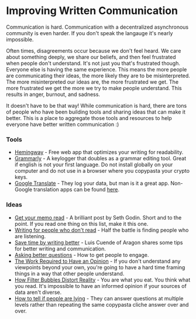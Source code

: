 # Improving Written Communication

Communication is hard. Communication with a decentralized asynchronous community is even harder. If you don't speak the langauge it's nearly impossible.

Often times, disagreements occur because we don't feel heard. We care about something deeply, we share our beliefs, and then feel frustrated when people don't understand. It's not just you that's frustrated though. Everyone else is having the same experience. This means the more people are communicating their ideas, the more likely they are to be misinterpreted. The more misinterpreted our ideas are, the more frustrated we get. The more frustrated we get the more we try to make people understand. This results in anger, burnout, and sadness.  

It doesn't have to be that way! While communication is hard, there are tons of people who have been building tools and sharing ideas that can make it better. This is a place to aggregate those tools and resources to help everyone have better written communication :)


### Tools
- [Hemingway](http://hemingwayapp.com) - Free web app that optimizes your writing for readability.
- [Grammarly](https://grammarly.com) - A keylogger that doubles as a grammar editing tool. Great if english is not your first language. Do not install globally on your computer and do not use in a browser where you copypasta your crypto keys.
- [Google Translate](https://translate.google.com/) - They log your data, but man is it a great app. Non-Google translation apps can be found [here](https://restoreprivacy.com/google-alternatives/).

### Ideas
- [Get your memo read](https://seths.blog/2018/11/get-your-memo-read/) - A brilliant post by Seth Godin. Short and to the point. If you read one thing on this list, make it this one.
- [Writing for people who don't read](https://seths.blog/2018/06/writing-for-people-who-dont-read/) - Half the battle is finding people who are listening.
- [Save time by writing better](https://blog.luisivan.net/saving-time-by-writing-better-11bce34f4631) - Luis Cuende of Aragon shares some tips for better writing and communication.
- [Asking better questions](https://fs.blog/2011/02/the-art-and-science-of-asking-better-questions/) - How to get people to engage.
- [The Work Required to Have an Opinion](https://fs.blog/2013/04/the-work-required-to-have-an-opinion/) - If you don't understand any viewpoints beyond your own, you're going to have a hard time framing things in a way that other people understand.
- [How Filter Bubbles Distort Reality](https://fs.blog/2017/07/filter-bubbles/) - You are what you eat. You think what you read. It's impossible to have an informed opinion if your sources of data aren't diverse.
- [How to tell if people are lying](https://fs.blog/2015/05/elon-musk-lying-experience/) - They can answer questions at multiple levels rather than repeating the same copypasta cliche answer over and over.
